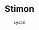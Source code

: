 ---
author: Lycan
created_at: '2012-09-25T15:56:10Z'
id: Stimon
links:
  category:
  - Folk i Stora Arkipelagen
  - Sabrier
  - Tjänstefolk
  - Work in progress
title: Stimon
---